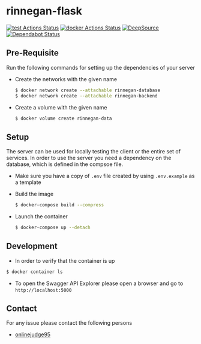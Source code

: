 # rinnegan-flask

[![test Actions Status](https://github.com/court-room/rinnegan-flask/workflows/test/badge.svg)](https://github.com/court-room/rinnegan-flask/actions)
[![docker Actions Status](https://github.com/court-room/rinnegan-flask/workflows/docker/badge.svg)](https://github.com/court-room/rinnegan-flask/actions)
[![DeepSource](https://static.deepsource.io/deepsource-badge-light-mini.svg)](https://deepsource.io/gh/court-room/rinnegan-flask/?ref=repository-badge)
[![Dependabot Status](https://api.dependabot.com/badges/status?host=github&repo=court-room/rinnegan-flask)](https://dependabot.com)

## Pre-Requisite

Run the following commands for setting up the dependencies of your server

- Create the networks with the given name

  ```bash
  $ docker network create --attachable rinnegan-database
  $ docker network create --attachable rinnegan-backend
  ```

- Create a volume with the given name

  ```bash
  $ docker volume create rinnegan-data
  ```

## Setup

The server can be used for locally testing the client or the entire set of services.
In order to use the server you need a dependency on the database, which is defined in the compsoe file.

- Make sure you have a copy of `.env` file created by using `.env.example` as a template

- Build the image

  ```bash
  $ docker-compose build --compress
  ```

- Launch the container

  ```bash
  $ docker-compose up --detach
  ```

## Development

- In order to verify that the container is up

```bash
$ docker container ls
```

- To open the Swagger API Explorer please open a browser and go to `http://localhost:5000`

## Contact

For any issue please contact the following persons

- [onlinejudge95](https://github.com/onlinejudge95)
